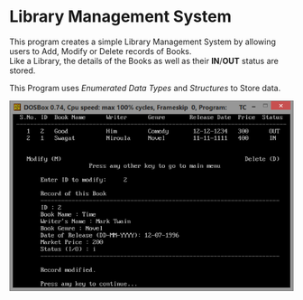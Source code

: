 # Library Management System

This program creates a simple Library Management System by allowing users to Add, Modify or Delete records of Books.  
Like a Library, the details of the Books as well as their **IN**/**OUT** status are stored.  

This Program uses *Enumerated Data Types* and *Structures* to Store data.

![First Screenshot](https://github.com/LordZed400/Library-Management/blob/master/Screenshots/Screenshot-2.png "Screenshot 1")
